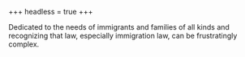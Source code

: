 +++
headless = true
+++

Dedicated to the needs of immigrants and families of all kinds and recognizing that law, especially immigration law, can be frustratingly complex.
